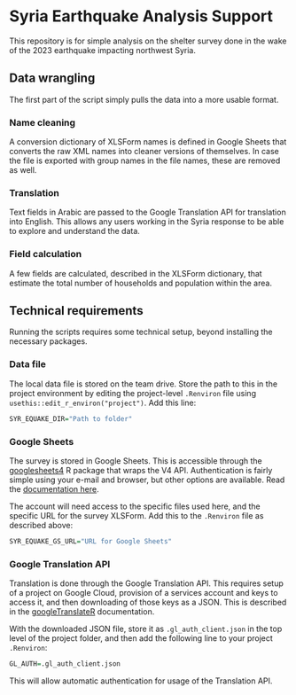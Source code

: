 
# Syria Earthquake Analysis Support

This repository is for simple analysis on the shelter survey done in the wake
of the 2023 earthquake impacting northwest Syria.

## Data wrangling

The first part of the script simply pulls the data into a more usable format.

### Name cleaning

A conversion dictionary of XLSForm names is defined in Google Sheets
that converts the raw XML names into cleaner versions of themselves. In case
the file is exported with group names in the file names, these are removed
as well.

### Translation

Text fields in Arabic are passed to the Google Translation API for translation
into English. This allows any users working in the Syria response to be able
to explore and understand the data.

### Field calculation

A few fields are calculated, described in the XLSForm dictionary, that estimate
the total number of households and population within the area.

## Technical requirements

Running the scripts requires some technical setup, beyond installing the
necessary packages.

### Data file

The local data file is stored on the team drive. Store the path to this in the
project environment by editing the project-level `.Renviron` file using
`usethis::edit_r_environ("project")`. Add this line:

```r
SYR_EQUAKE_DIR="Path to folder"
```

### Google Sheets

The survey is stored in Google Sheets. This is accessible through the
[googlesheets4](https://googlesheets4.tidyverse.org) R package that wraps the
V4 API. Authentication is fairly simple using your e-mail and browser, but
other options are available. Read the
[documentation here](https://googlesheets4.tidyverse.org/articles/auth.html).

The account will need access to the specific files
used here, and the specific URL for the survey XLSForm. Add this to the
`.Renviron` file as described above:

```r
SYR_EQUAKE_GS_URL="URL for Google Sheets"
```

### Google Translation API

Translation is done through the Google Translation API. This requires setup
of a project on Google Cloud, provision of a services account and keys to
access it, and then downloading of those keys as a JSON. This is described
in the [googleTranslateR](https://github.com/ropensci/googleLanguageR)
documentation.

With the downloaded JSON file, store it as `.gl_auth_client.json` in the top
level of the project folder, and then add the following line to your project
`.Renviron`:

```r
GL_AUTH=.gl_auth_client.json
```

This will allow automatic authentication for usage of the Translation API.